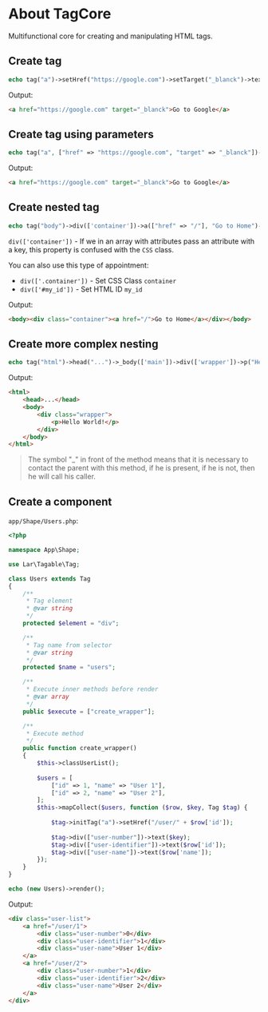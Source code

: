 # About TagCore
Multifunctional core for creating and manipulating HTML tags.

## Create tag
```php
echo tag("a")->setHref("https://google.com")->setTarget("_blanck")->text("Go to Google")->render();
```
Output:
```html
<a href="https://google.com" target="_blanck">Go to Google</a>
```

## Create tag using parameters
```php
echo tag("a", ["href" => "https://google.com", "target" => "_blanck"])->text("Go to Google");
```
Output:
```html
<a href="https://google.com" target="_blanck">Go to Google</a>
```

## Create nested tag
```php
echo tag("body")->div(['container'])->a(["href" => "/"], "Go to Home")->render();
```
`div(['container'])` - If we in an array with attributes pass an attribute with a key, this property is confused with the `CSS` class.

You can also use this type of appointment:
 * `div(['.container'])` - Set CSS Class `container`
 * `div(['#my_id'])` - Set HTML ID `my_id`

Output:
```html
<body><div class="container"><a href="/">Go to Home</a></div></body>
```

## Create more complex nesting
```php
echo tag("html")->head("...")->_body(['main'])->div(['wrapper'])->p("Hello World!")->render();
```
Output:
```html
<html>
	<head>...</head>
	<body>
		<div class="wrapper">
			<p>Hello World!</p>
		</div>
	</body>
</html>
```
> The symbol "_" in front of the method means that it is necessary to contact the parent with this method, if he is present, if he is not, then he will call his caller.

## Create a component
`app/Shape/Users.php`:
```php
<?php

namespace App\Shape;

use Lar\Tagable\Tag;

class Users extends Tag
{
	/**  
	 * Tag element
	 * @var string  
	 */
	protected $element = "div";

	/**  
	 * Tag name from selector 
	 * @var string
	 */
	protected $name = "users";

	/**  
	 * Execute inner methods before render 
	 * @var array  
	 */
	public $execute = ["create_wrapper"];

	/**
	 * Execute method
	 */
	public function create_wrapper()
	{
		$this->classUserList();
		
		$users = [
			["id" => 1, "name" => "User 1"],
			["id" => 2, "name" => "User 2"],
		];
		$this->mapCollect($users, function ($row, $key, Tag $tag) {
			
			$tag->initTag("a")->setHref("/user/" + $row['id']);
			
			$tag->div(["user-number"])->text($key);
			$tag->div(["user-identifier"])->text($row['id']);
			$tag->div(["user-name"])->text($row['name']);
		});
	}
}

echo (new Users)->render();
```
Output:
```html
<div class="user-list">
	<a href="/user/1">
		<div class="user-number">0</div>
		<div class="user-identifier">1</div>
		<div class="user-name">User 1</div>
	</a>
	<a href="/user/2">
		<div class="user-number">1</div>
		<div class="user-identifier">2</div>
		<div class="user-name">User 2</div>
	</a>
</div>
```
